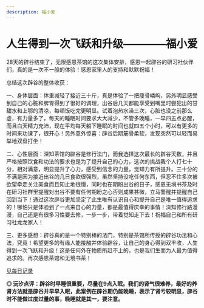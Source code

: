 ```yaml
---
description: 福小爱
---
```


# 人生得到一次飞跃和升级————福小爱

28天的辟谷结束了，无限感恩茶馆的这次集体安排，感恩一起辟谷的研习社伙伴们，真的是一次不一般的体验！感恩家里人的支持和默默祝福！

总结这次辟谷的整体收获：

一、身体层面：体重减轻了接近三十斤，真是体验了一把瘦骨嶙峋，另外明显感受到自己的心脏和脾胃得到了很好的调理，出谷后几天都能享受到嘴里时尝犯出的甘甜水和上鄂的清凉，每顿饭吃完更明显。试着泡热水澡三次，心脏也没之前那么虚，有力量多了，每天的睡眠时间要求大大减少，不管多晚睡，一早四五点必醒，而且白天精力充沛，现在平均每天躺下睡眠的时间也就四五个小时，可以有更多的时间来功课了，很开心！另外意外惊喜：辟谷后期筋骨柔软，发现突然可以轻而易举地双盘打坐！

二、心性层面：深知茶馆的辟谷是修行法门，而我选择这次最长的辟谷天数，并且严格按照饮食和功法的要求也是为了提升自己的心力，这次的挑战我个人打七十分，相对满意，明显提升了心力，感受到信念的力量，觉知力有所提升。三十分的不满是因为接近出谷的几日食欲很强烈，虽然坚持没吃任何东西，但忍不住多次被欲望牵走关注美食而且知止地很慢，同时也在期盼出谷的日子，感恩无境书茶及时在研习社群里提醒对出谷不要有任何期盼之心否则成果甚微，立马警醒并提醒自己回到当下！通过这次辟谷更加坚定了此生唯有认识自心和提升自己是唯一值得追求的！哪怕只是体验到了一点来自心的力量，都是最值得庆幸的事情！深知修行路漫漫，自己还是有很多习性要去修，一步一步，带着觉知走下去！祝福自己和所有研习社龙龙家人！

三、更多感想：辟谷真的是一个特别棒的法门，特别是茶馆所传授的辟谷功法和心法，究竟！希望更多的有缘人能接触并体验辟谷，让自己的身心得到双丰收，人生得到一次飞跃和升级！这是任何外在物质所赶不上的，也是我们生而为人最为值得追求的。再次感恩茶馆和无境书茶！

[见每日记录](https://zhonghebiguriji.gitbook.io/index/untitled-1/zhong-he-pi-gu-mei-ri-ji-lu-fu-xiao-ai)

**◎ 沅汐点评：辟谷时早睡很重要，尽量在9点入眠。我们的肾气很难养，最好的养肾方法就是辟谷并早早入眠，此案例在辟谷期仍能晚睡，表示了肾亏较明显，辟谷时不能做过度过量的事，晚睡就是其一，要注意。**

